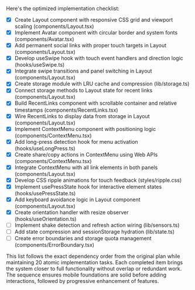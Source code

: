 Here's the optimized implementation checklist:

- [x] Create Layout component with responsive CSS grid and viewport scaling (components/Layout.tsx)
- [x] Implement Avatar component with circular border and system fonts (components/Avatar.tsx)
- [x] Add permanent social links with proper touch targets in Layout (components/Layout.tsx)
- [x] Develop useSwipe hook with touch event handlers and direction logic (hooks/useSwipe.ts)
- [x] Integrate swipe transitions and panel switching in Layout (components/Layout.tsx)
- [x] Create storage module with LRU cache and compression (lib/storage.ts)
- [x] Connect storage methods to Layout state for recent links (components/Layout.tsx)
- [x] Build RecentLinks component with scrollable container and relative timestamps (components/RecentLinks.tsx)
- [x] Wire RecentLinks to display data from storage in Layout (components/Layout.tsx)
- [x] Implement ContextMenu component with positioning logic (components/ContextMenu.tsx)
- [x] Add long-press detection hook for menu activation (hooks/useLongPress.ts)
- [x] Create share/copy actions in ContextMenu using Web APIs (components/ContextMenu.tsx)
- [x] Integrate ContextMenu with all link elements in both panels (components/Layout.tsx)
- [x] Develop CSS ripple animations for touch feedback (styles/ripple.css)
- [x] Implement usePressState hook for interactive element states (hooks/usePressState.ts)
- [x] Add keyboard avoidance logic in Layout component (components/Layout.tsx)
- [x] Create orientation handler with resize observer (hooks/useOrientation.ts)
- [ ] Implement shake detection and refresh action wiring (lib/sensors.ts)
- [ ] Add state compression and sessionStorage hydration (lib/state.ts)
- [ ] Create error boundaries and storage quota management (components/ErrorBoundary.tsx)

This list follows the exact dependency order from the original plan while maintaining 20 atomic implementation tasks. Each completed item brings the system closer to full functionality without overlap or redundant work. The sequence ensures mobile foundations are solid before adding interactions, followed by progressive enhancement of features.
